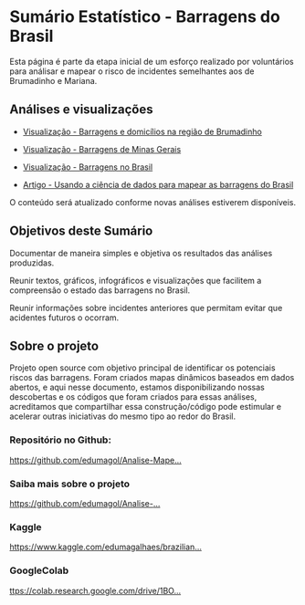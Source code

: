 # Sumário Estatístico  - Barragens do Brasil #

Esta página é parte da etapa inicial de um esforço realizado por voluntários para análisar e mapear o risco de incidentes semelhantes aos de Brumadinho e Mariana.

## Análises e visualizações ## 

* [ Visualização - Barragens e domicílios na região de Brumadinho ]( https://data4industry.github.io/barragens_brumadinho )

* [ Visualização - Barragens de Minas Gerais ]( https://data4industry.github.io/barragens_mg )

* [ Visualização - Barragens no Brasil ]( https://data4industry.github.io/barragens_brasil )

* [ Artigo - Usando a ciência de dados para mapear as barragens do Brasil ]( https://cappra.com.br/2019/02/19/ciencia-dados-barragens/ )

O conteúdo será atualizado conforme novas análises estiverem disponíveis.  

##  Objetivos deste Sumário ##

Documentar de maneira simples e objetiva os resultados das análises produzidas.

Reunir textos, gráficos, infográficos e visualizações que facilitem a compreensão o estado das barragens no Brasil.

Reunir informações sobre incidentes anteriores que permitam evitar que acidentes futuros o ocorram.

## Sobre o projeto ##

Projeto open source com objetivo principal de identificar os potenciais riscos das barragens. Foram criados mapas dinâmicos baseados em dados abertos, e aqui nesse documento, estamos disponibilizando nossas descobertas e os códigos que foram criados para essas análises, acreditamos que compartilhar essa construção/código pode estimular e acelerar outras iniciativas do mesmo tipo ao redor do Brasil.    
    
### Repositório no Github: ###

[ https://github.com/edumagol/Analise-Mape... ]( https://github.com/edumagol/Analise-Mapemaneto-Risco-Barragems-Brasil )
     
### Saiba mais sobre o projeto ###

[ https://github.com/edumagol/Analise-... ]( https://github.com/edumagol/Analise-Mapemaneto-Risco-Barragems-Brasil/blob/master/README.md )
    
### Kaggle ###

[ https://www.kaggle.com/edumagalhaes/brazilian... ]( https://www.kaggle.com/edumagalhaes/brazilian-dams-and-brumadinho-households )
     
### GoogleColab ###
 
[ttps://colab.research.google.com/drive/1BO... ]( https://colab.research.google.com/drive/1BOtbg3ZIIsYcDpsvfbyT1bKzAo2Oke82 )
